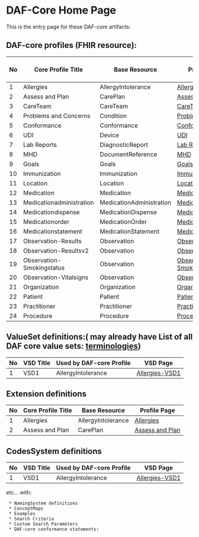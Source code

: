 # DAF-Core Home Page

This is the entry page for these DAF-core artifacts:

## DAF-core profiles (FHIR resource):

|No | Core Profile Title | Base Resource | Profile Summary |Formal Profile View |
|----|--------------------|---------------|-------------- |-------------- |
|1 | Allergies | AllergyIntolerance |[ Allergies ](allergyintolerance-daf-core-new.html) |[ Allergies ](daf-core-allergyintolerance.html) |
|2 | Assess and Plan | CarePlan |[ Assess and Plan ](careplan-daf-core.html) |
|3 | CareTeam | CareTeam |[ CareTeam ](careteam-daf-core.html) |
|4 | Problems and Concerns | Condition |[ Problems and Concerns ](condition-daf-core.html) |
|5 | Conformance | Conformance |[ Conformance ](conformance-daf-core.html) |
|6 | UDI | Device |[ UDI ](device-daf-core.html) |
|7 | Lab Reports | DiagnosticReport |[ Lab Reports ](diagnosticreport-daf-core.html) |
|8 | MHD | DocumentReference |[ MHD ](documentreference-daf-core.html) |
|9 | Goals | Goals |[ Goals ](goals-daf-core.html) |
|10 | Immunization | Immunization |[ Immunization ](immunization-daf-core.html) |
|11 | Location | Location |[ Location ](location-daf-core.html) |
|12 | Medication | Medication |[ Medication ](medication-daf-core.html) |
|13 | Medicationadministration | MedicationAdministration |[ Medicationadministration ](medicationadministration-daf-core.html) |
|14 | Medicationdispense | MedicationDispense |[ Medicationdispense ](medicationdispense-daf-core.html) |
|15 | Medicationorder | MedicationOrder |[ Medicationorder ](medicationorder-daf-core.html) |
|16 | Medicationstatement | MedicationStatement |[ Medicationstatement ](medicationstatement-daf-core.html) |
|17 | Observation-Results | Observation |[ Observation-Results ](observation-daf-core-results.html) |
|18 | Observation-Resultsv2 | Observation |[ Observation-Resultsv2 ](observation-daf-core-resultsv2.html) |
|19 | Observation-Smokingstatus | Observation |[ Observation-Smokingstatus ](observation-daf-core-smokingstatus.html) |
|20 | Observation-Vitalsigns | Observation |[ Observation-Vitalsigns ](observation-daf-core-vitalsigns.html) |
|21 | Organization | Organization |[ Organization ](organization-daf-core.html) |
|22 | Patient | Patient |[ Patient ](patient-daf-core.html) |
|23 | Practitioner | Practitioner |[ Practitioner ](practitioner-daf-core.html) |
|24 | Procedure | Procedure |[ Procedure ](procedure-daf-core.html) |


##  ValueSet definitions:( may already have  List of all DAF core value sets: [terminologies](terminologies-daf-core.html-daf-core.html))
  
 |No | VSD Title | Used by DAF-core Profile | VSD Page |
|----|--------------------|---------------|-------------- |
|1 | VSD1 | AllergyIntolerance |[ Allergies-VSD1](allergyintolerance-daf-core.html) |

 
## Extension definitions
	 
|No | Core Profile Title | Base Resource | Profile Page |
|----|--------------------|---------------|-------------- |
|1 | Allergies | AllergyIntolerance |[ Allergies ](allergyintolerance-daf-core.html) |
|2 | Assess and Plan | CarePlan |[ Assess and Plan ](careplan-daf-core.html) |


##  CodesSystem definitions
 
 |No | VSD Title | Used by DAF-core Profile | VSD Page |
|----|--------------------|---------------|-------------- |
|1 | VSD1 | AllergyIntolerance |[ Allergies-VSD1](allergyintolerance-daf-core.html) |
 
 etc... with:
 
	 * NamingSystem definitions
	 * ConceptMaps
	 * Examples
	 * Search Criteria
	 * Custom Search Parameters
	 * DAF-core conformance statements:







